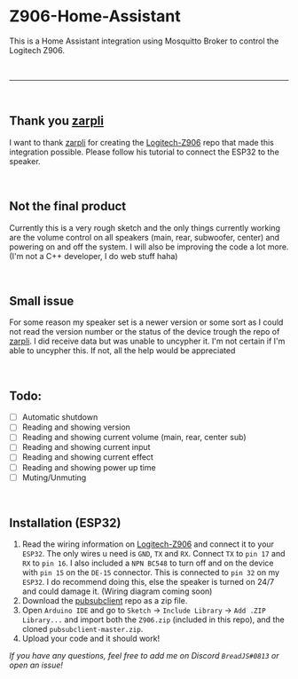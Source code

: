 # Z906-Home-Assistant
This is a Home Assistant integration using Mosquitto Broker to control the Logitech Z906.

<br/><hr/><br/>

## Thank you [zarpli](https://github.com/zarpli)

I want to thank [zarpli](https://github.com/zarpli) for creating the [Logitech-Z906](https://github.com/zarpli/Logitech-Z906) repo that made this integration possible. Please follow his tutorial to connect the ESP32 to the speaker.

<br/>

## Not the final product
Currently this is a very rough sketch and the only things currently working are the volume control on all speakers (main, rear, subwoofer, center) and powering on and off the system. I will also be improving the code a lot more. (I'm not a C++ developer, I do web stuff haha)

<br/>

## Small issue

For some reason my speaker set is a newer version or some sort as I could not read the version number or the status of the device trough the repo of [zarpli](https://github.com/zarpli). I did receive data but was unable to uncypher it. I'm not certain if I'm able to uncypher this. If not, all the help would be appreciated

<br/>

## Todo:
- [ ] Automatic shutdown
- [ ] Reading and showing version
- [ ] Reading and showing current volume (main, rear, center sub)
- [ ] Reading and showing current input
- [ ] Reading and showing current effect
- [ ] Reading and showing power up time
- [ ] Muting/Unmuting

<br/>

## Installation (ESP32)
1. Read the wiring information on [Logitech-Z906](https://github.com/zarpli/Logitech-Z906) and connect it to your `ESP32`. The only wires u need is `GND`, `TX` and `RX`. Connect `TX` to `pin 17` and `RX` to `pin 16`. I also included a `NPN BC548` to turn off and on the device with `pin 15` on the `DE-15` connector. This is connected to `pin 32` on my `ESP32`. I do recommend doing this, else the speaker is turned on 24/7 and could damage it. (Wiring diagram coming soon)
2. Download the [pubsubclient](https://github.com/knolleary/pubsubclient) repo as a zip file.
3. Open `Arduino IDE` and go to `Sketch` -> `Include Library` -> `Add .ZIP Library...` and import both the `Z906.zip` (included in this repo), and the cloned `pubsubclient-master.zip`.
4. Upload your code and it should work!

*If you have any questions, feel free to add me on Discord `BreadJS#0813` or open an issue!*